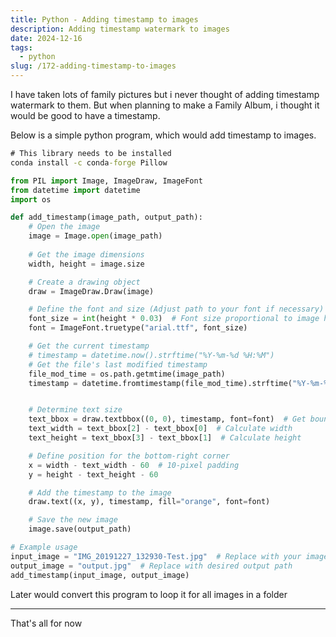 ```yaml
---
title: Python - Adding timestamp to images
description: Adding timestamp watermark to images
date: 2024-12-16
tags:
  - python
slug: /172-adding-timestamp-to-images
---
```

I have taken lots of family pictures but i never thought of adding timestamp watermark to them. But when planning to make a Family Album, i thought it would be good to have a timestamp. 

Below is a simple python program, which would add timestamp to images. 

```cmd
# This library needs to be installed
conda install -c conda-forge Pillow
```

```python
from PIL import Image, ImageDraw, ImageFont
from datetime import datetime
import os

def add_timestamp(image_path, output_path):
    # Open the image
    image = Image.open(image_path)
    
    # Get the image dimensions
    width, height = image.size

    # Create a drawing object
    draw = ImageDraw.Draw(image)

    # Define the font and size (Adjust path to your font if necessary)
    font_size = int(height * 0.03)  # Font size proportional to image height
    font = ImageFont.truetype("arial.ttf", font_size)

    # Get the current timestamp
    # timestamp = datetime.now().strftime("%Y-%m-%d %H:%M")
    # Get the file's last modified timestamp
    file_mod_time = os.path.getmtime(image_path)
    timestamp = datetime.fromtimestamp(file_mod_time).strftime("%Y-%m-%d %H:%M")


    # Determine text size
    text_bbox = draw.textbbox((0, 0), timestamp, font=font)  # Get bounding box of text
    text_width = text_bbox[2] - text_bbox[0]  # Calculate width
    text_height = text_bbox[3] - text_bbox[1]  # Calculate height

    # Define position for the bottom-right corner
    x = width - text_width - 60  # 10-pixel padding
    y = height - text_height - 60

    # Add the timestamp to the image
    draw.text((x, y), timestamp, fill="orange", font=font)

    # Save the new image
    image.save(output_path)

# Example usage
input_image = "IMG_20191227_132930-Test.jpg"  # Replace with your image path
output_image = "output.jpg"  # Replace with desired output path
add_timestamp(input_image, output_image)

```

Later would convert this program to loop it for all images in a folder

* * * 
That's all for now
